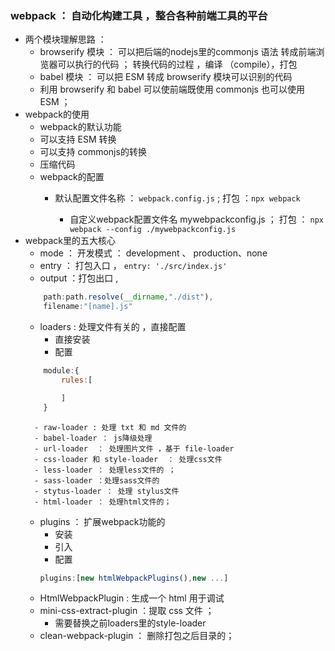 ### webpack ： 自动化构建工具 ，整合各种前端工具的平台
- 两个模块理解思路 ： 
    - browserify 模块 ： 可以把后端的nodejs里的commonjs 语法 转成前端浏览器可以执行的代码 ； 转换代码的过程 ，编译 （compile），打包 
    - babel 模块 ： 可以把 ESM 转成 browserify 模块可以识别的代码
    - 利用 browserify 和 babel 可以使前端既使用 commonjs 也可以使用 ESM ； 
- webpack的使用 
    - webpack的默认功能 
     - 可以支持 ESM 转换
     - 可以支持 commonjs的转换
     - 压缩代码 
    - webpack的配置 
        - 默认配置文件名称 ： `webpack.config.js` ; 打包 ：`npx webpack`

            - 自定义webpack配置文件名 mywebpackconfig.js ； 打包 ： `npx webpack --config ./mywebpackconfig.js`  
- webpack里的五大核心
    - mode ： 开发模式 ： development 、 production、none
    - entry ： 打包入口 ，  `entry: './src/index.js'`
    - output ：打包出口  ,
    ```js
        path:path.resolve(__dirname,"./dist"),
        filename:"[name].js"
    ```
    - loaders : 处理文件有关的 ，直接配置 
        - 直接安装
        - 配置 
    ```js
        module:{
            rules:[

            ]
        }
    ```
        - raw-loader : 处理 txt 和 md 文件的 
        - babel-loader ： js降级处理 
        - url-loader  ： 处理图片文件 ，基于 file-loader
        - css-loader 和 style-loader  ： 处理css文件
        - less-loader ： 处理less文件的 ；
        - sass-loader ：处理sass文件的
        - stytus-loader ： 处理 stylus文件
        - html-loader ： 处理html文件的；
    - plugins ： 扩展webpack功能的 
        - 安装
        - 引入 
        - 配置 
        ```js
        plugins:[new htmlWebpackPlugins(),new ...]
        ``` 
    - HtmlWebpackPlugin : 生成一个 html 用于调试 
    - mini-css-extract-plugin ：提取 css 文件 ；
        - 需要替换之前loaders里的style-loader
    - clean-webpack-plugin ： 删除打包之后目录的；